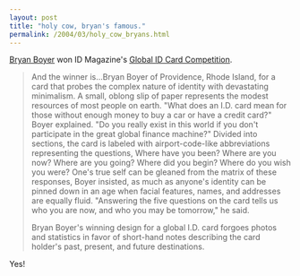 ```yaml
---
layout: post
title: "holy cow, bryan's famous."
permalink: /2004/03/holy_cow_bryans.html
---
```


<p><a href="http://www.bryanboyer.com/">Bryan Boyer</a> won ID Magazine's <a href="http://www.idonline.com/article_globalcard.asp">Global ID Card Competition</a>.</p>

<blockquote>And the winner is&#8230;Bryan Boyer of Providence, Rhode Island, for a card that probes the complex nature of identity with devastating minimalism. A small, oblong slip of paper represents the modest resources of most people on earth. "What does an I.D. card mean for those without enough money to buy a car or have a credit card?" Boyer explained. "Do you really exist in this world if you don't participate in the great global finance machine?" Divided into sections, the card is labeled with airport-code-like abbreviations representing the questions, Where have you been? Where are you now? Where are you going? Where did you begin? Where do you wish you were? One's true self can be gleaned from the matrix of these responses, Boyer insisted, as much as anyone's identity can be pinned down in an age when facial features, names, and addresses are equally fluid. "Answering the five questions on the card tells us who you are now, and who you may be tomorrow," he said. 

<p>Bryan Boyer's winning design for a global I.D. card forgoes photos and statistics in favor of short-hand notes describing the card holder's past, present, and future destinations. </blockquote> </p>

<p>Yes!</p>


